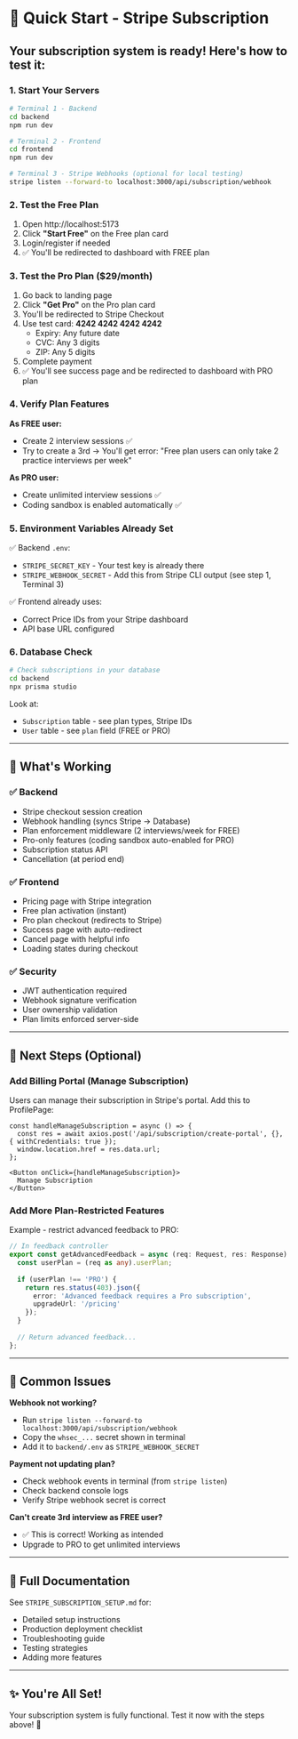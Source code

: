 # 🚀 Quick Start - Stripe Subscription

## Your subscription system is ready! Here's how to test it:

### 1. Start Your Servers

```bash
# Terminal 1 - Backend
cd backend
npm run dev

# Terminal 2 - Frontend  
cd frontend
npm run dev

# Terminal 3 - Stripe Webhooks (optional for local testing)
stripe listen --forward-to localhost:3000/api/subscription/webhook
```

### 2. Test the Free Plan

1. Open http://localhost:5173
2. Click **"Start Free"** on the Free plan card
3. Login/register if needed
4. ✅ You'll be redirected to dashboard with FREE plan

### 3. Test the Pro Plan ($29/month)

1. Go back to landing page
2. Click **"Get Pro"** on the Pro plan card
3. You'll be redirected to Stripe Checkout
4. Use test card: **4242 4242 4242 4242**
   - Expiry: Any future date
   - CVC: Any 3 digits
   - ZIP: Any 5 digits
5. Complete payment
6. ✅ You'll see success page and be redirected to dashboard with PRO plan

### 4. Verify Plan Features

**As FREE user:**
- Create 2 interview sessions ✅
- Try to create a 3rd → You'll get error: "Free plan users can only take 2 practice interviews per week"

**As PRO user:**
- Create unlimited interview sessions ✅
- Coding sandbox is enabled automatically ✅

### 5. Environment Variables Already Set

✅ Backend `.env`:
- `STRIPE_SECRET_KEY` - Your test key is already there
- `STRIPE_WEBHOOK_SECRET` - Add this from Stripe CLI output (see step 1, Terminal 3)

✅ Frontend already uses:
- Correct Price IDs from your Stripe dashboard
- API base URL configured

### 6. Database Check

```bash
# Check subscriptions in your database
cd backend
npx prisma studio
```

Look at:
- `Subscription` table - see plan types, Stripe IDs
- `User` table - see `plan` field (FREE or PRO)

---

## 🎯 What's Working

### ✅ Backend
- Stripe checkout session creation
- Webhook handling (syncs Stripe → Database)
- Plan enforcement middleware (2 interviews/week for FREE)
- Pro-only features (coding sandbox auto-enabled for PRO)
- Subscription status API
- Cancellation (at period end)

### ✅ Frontend
- Pricing page with Stripe integration
- Free plan activation (instant)
- Pro plan checkout (redirects to Stripe)
- Success page with auto-redirect
- Cancel page with helpful info
- Loading states during checkout

### ✅ Security
- JWT authentication required
- Webhook signature verification
- User ownership validation
- Plan limits enforced server-side

---

## 📝 Next Steps (Optional)

### Add Billing Portal (Manage Subscription)

Users can manage their subscription in Stripe's portal. Add this to ProfilePage:

```tsx
const handleManageSubscription = async () => {
  const res = await axios.post('/api/subscription/create-portal', {}, { withCredentials: true });
  window.location.href = res.data.url;
};

<Button onClick={handleManageSubscription}>
  Manage Subscription
</Button>
```

### Add More Plan-Restricted Features

Example - restrict advanced feedback to PRO:

```typescript
// In feedback controller
export const getAdvancedFeedback = async (req: Request, res: Response) => {
  const userPlan = (req as any).userPlan;
  
  if (userPlan !== 'PRO') {
    return res.status(403).json({
      error: 'Advanced feedback requires a Pro subscription',
      upgradeUrl: '/pricing'
    });
  }
  
  // Return advanced feedback...
};
```

---

## 🐛 Common Issues

**Webhook not working?**
- Run `stripe listen --forward-to localhost:3000/api/subscription/webhook`
- Copy the `whsec_...` secret shown in terminal
- Add it to `backend/.env` as `STRIPE_WEBHOOK_SECRET`

**Payment not updating plan?**
- Check webhook events in terminal (from `stripe listen`)
- Check backend console logs
- Verify Stripe webhook secret is correct

**Can't create 3rd interview as FREE user?**
- ✅ This is correct! Working as intended
- Upgrade to PRO to get unlimited interviews

---

## 📖 Full Documentation

See `STRIPE_SUBSCRIPTION_SETUP.md` for:
- Detailed setup instructions
- Production deployment checklist
- Troubleshooting guide
- Testing strategies
- Adding more features

---

## ✨ You're All Set!

Your subscription system is fully functional. Test it now with the steps above! 🎉
